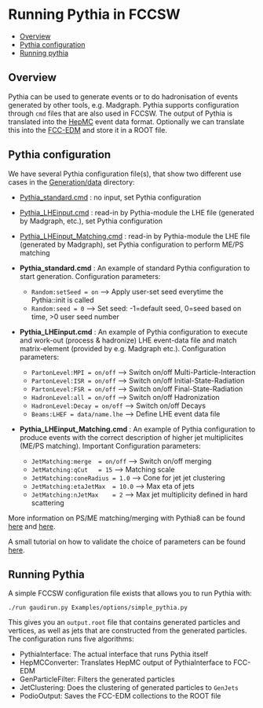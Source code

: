 Running Pythia in FCCSW
=======================

- [Overview](#overview)
- [Pythia configuration](#pythia-configuration)
- [Running pythia](#running-pythia)

Overview
--------

Pythia can be used to generate events or to do hadronisation of events generated by other tools, e.g. Madgraph. Pythia
supports configuration through `cmd` files that are also used in FCCSW. The output of Pythia is translated into the
[HepMC](http://lcgapp.cern.ch/project/simu/HepMC/) event data format. Optionally we can translate this into the
[FCC-EDM](https://github.com/HEP-FCC/fcc-edm/blob/master/README.md) and store it in a ROOT file.

Pythia configuration
--------------------

We have several Pythia configuration file(s), that show two different use cases in the
[Generation/data](https://github.com/HEP-FCC/FCCSW/tree/master/Generation/data)
directory:

-   [Pythia\_standard.cmd](https://github.com/HEP-FCC/FCCSW/blob/master/Generation/data/Pythia_standard.cmd)
    : no input, set Pythia configuration

-   [Pythia\_LHEinput.cmd](https://github.com/HEP-FCC/FCCSW/blob/master/Generation/data/Pythia_LHEinput.cmd)
    : read-in by Pythia-module the LHE file (generated by Madgraph,
    etc.), set Pythia configuration

-   [Pythia\_LHEinput\_Matching.cmd](https://github.com/HEP-FCC/FCCSW/blob/master/Generation/data/Pythia_LHEinput_matching.cmd)
    : read-in by Pythia-module the LHE file (generated by Madgraph), set Pythia configuration to perform ME/PS matching


-   **Pythia\_standard.cmd** : An example of standard Pythia
    configuration to start generation. Configuration parameters:
    -   `Random:setSeed = on` --> Apply user-set seed everytime the Pythia::init is called
    -   `Random:seed = 0` --> Set seed: -1=default seed, 0=seed based on time, >0 user seed number

-   **Pythia\_LHEinput.cmd** : An example of Pythia configuration to
    execute and work-out (process & hadronize) LHE event-data file and match matrix-element 
    (provided by e.g. Madgraph etc.). Configuration parameters:
    -   `PartonLevel:MPI = on/off` --> Switch on/off Multi-Particle-Interaction
    -   `PartonLevel:ISR = on/off` --> Switch on/off Initial-State-Radiation
    -   `PartonLevel:FSR = on/off` --> Switch on/off Final-State-Radiation
    -   `HadronLevel:all = on/off` --> Switch on/off Hadronization
    -   `HadronLevel:Decay = on/off` --> Switch on/off Decays
    -   `Beams:LHEF = data/name.lhe` --> Define LHE event data file

-   **Pythia\_LHEinput\_Matching.cmd** : An example of Pythia configuration to
    produce events with the correct description of higher jet multiplicites (ME/PS matching). 
    Important Configuration parameters:
    - `JetMatching:merge  = on/off`   --> Switch on/off merging
    - `JetMatching:qCut   = 15`       --> Matching scale
    - `JetMatching:coneRadius = 1.0`  --> Cone for jet jet clustering
    - `JetMatching:etaJetMax  = 10.0` --> Max eta of  jets
    - `JetMatching:nJetMax    = 2`     --> Max jet multiplicity defined in hard scattering

More information on PS/ME matching/merging with Pythia8 can be found 
[here](http://home.thep.lu.se/~torbjorn/pythia81html/MatchingAndMerging.html) and 
[here](http://home.thep.lu.se/~torbjorn/pythia81html/JetMatching.html).

A small tutorial on how to validate the choice of parameters can be found [here](https://github.com/HEP-FCC/fcc-physics/pythia8/validation/
).

Running Pythia
--------------

A simple FCCSW configuration file exists that allows you to run Pythia with:

```
./run gaudirun.py Examples/options/simple_pythia.py
```

This gives you an `output.root` file that contains generated particles and vertices, as well as jets that are constructed
from the generated particles. The configuration runs five algorithms:

- PythiaInterface: The actual interface that runs Pythia itself
- HepMCConverter: Translates HepMC output of PythiaInterface to FCC-EDM
- GenParticleFilter: Filters the generated particles
- JetClustering: Does the clustering of generated particles to `GenJets`
- PodioOutput: Saves the FCC-EDM collections to the ROOT file

